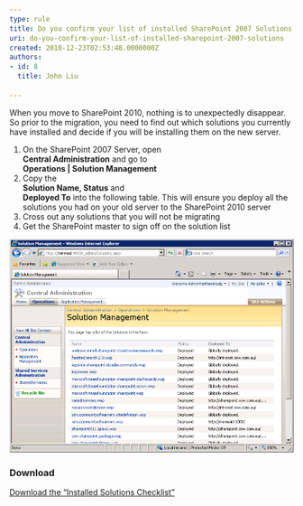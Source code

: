 ```yaml
---
type: rule
title: Do you confirm your list of installed SharePoint 2007 Solutions
uri: do-you-confirm-your-list-of-installed-sharepoint-2007-solutions
created: 2010-12-23T02:53:48.0000000Z
authors:
- id: 8
  title: John Liu

---
```


When you move to SharePoint 2010, nothing is to unexpectedly disappear. So prior to the migration, you need to find out which solutions you currently have installed and decide if you will be installing them on the new server. <br> 
1. On the SharePoint 2007 Server, open <br>       **Central Administration**  and go to <br>       **Operations | Solution Management**
2. Copy the <br>       **Solution Name, Status**  and <br>       **Deployed To**  into the following table. This will ensure you deploy all the solutions you had on your old server to the SharePoint 2010 server
3. Cross out any solutions that you will not be migrating
4. Get the SharePoint master to sign off on the solution list


![Have your SharePoint Master confirm if all these solutions are to be migrated](MigrateSolutionsList.png)


### Download
[Download the “Installed Solutions Checklist”](http://intranet.ssw.com.au/SysAdmin/SharedDocuments/MSSharePoint/HowTos-DoYouConfirmYourListOfInstalledSharePoint2007Solutions.docx)

